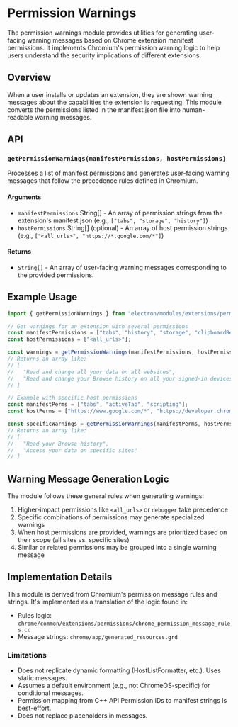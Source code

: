 # Permission Warnings

The permission warnings module provides utilities for generating user-facing warning messages based on Chrome extension manifest permissions. It implements Chromium's permission warning logic to help users understand the security implications of different extensions.

## Overview

When a user installs or updates an extension, they are shown warning messages about the capabilities the extension is requesting. This module converts the permissions listed in the manifest.json file into human-readable warning messages.

## API

### `getPermissionWarnings(manifestPermissions, hostPermissions)`

Processes a list of manifest permissions and generates user-facing warning messages that follow the precedence rules defined in Chromium.

#### Arguments

- `manifestPermissions` String[] - An array of permission strings from the extension's manifest.json (e.g., `["tabs", "storage", "history"]`)
- `hostPermissions` String[] (optional) - An array of host permission strings (e.g., `["<all_urls>", "https://*.google.com/*"]`)

#### Returns

- `String[]` - An array of user-facing warning messages corresponding to the provided permissions.

## Example Usage

```typescript
import { getPermissionWarnings } from "electron/modules/extensions/permission-warnings";

// Get warnings for an extension with several permissions
const manifestPermissions = ["tabs", "history", "storage", "clipboardRead"];
const hostPermissions = ["<all_urls>"];

const warnings = getPermissionWarnings(manifestPermissions, hostPermissions);
// Returns an array like:
// [
//   "Read and change all your data on all websites",
//   "Read and change your Browse history on all your signed-in devices"
// ]

// Example with specific host permissions
const manifestPerms = ["tabs", "activeTab", "scripting"];
const hostPerms = ["https://www.google.com/*", "https://developer.chrome.com/*"];

const specificWarnings = getPermissionWarnings(manifestPerms, hostPerms);
// Returns an array like:
// [
//   "Read your Browse history",
//   "Access your data on specific sites"
// ]
```

## Warning Message Generation Logic

The module follows these general rules when generating warnings:

1. Higher-impact permissions like `<all_urls>` or `debugger` take precedence
2. Specific combinations of permissions may generate specialized warnings
3. When host permissions are provided, warnings are prioritized based on their scope (all sites vs. specific sites)
4. Similar or related permissions may be grouped into a single warning message

## Implementation Details

This module is derived from Chromium's permission message rules and strings. It's implemented as a translation of the logic found in:

- Rules logic: `chrome/common/extensions/permissions/chrome_permission_message_rules.cc`
- Message strings: `chrome/app/generated_resources.grd`

### Limitations

- Does not replicate dynamic formatting (HostListFormatter, etc.). Uses static messages.
- Assumes a default environment (e.g., not ChromeOS-specific) for conditional messages.
- Permission mapping from C++ API Permission IDs to manifest strings is best-effort.
- Does not replace placeholders in messages.
